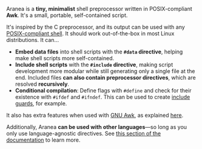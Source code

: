 Aranea is a **tiny, minimalist** shell preprocessor written in POSIX-compliant **Awk**. It's a small, portable, self-contained script.

It's inspired by the C preprocessor, and its output can be used with any [POSIX-compliant shell][3]. It should work out-of-the-box in most Linux distributions. It can...

- **Embed data files** into shell scripts with the **`#data` directive**, helping make shell scripts more self-contained.
- **Include shell scripts** with the **`#include` directive**, making script development more modular while still generating only a single file at the end. Included files **can also contain preprocessor directives**, which are resolved **recursively**.
- **Conditional compilation**: Define flags with `#define` and check for their existence with `#ifdef` and `#ifndef`. This can be used to create [include guards][2], for example.

It also has extra features when used with [GNU Awk][1], as explained [here][4].

Additionally, Aranea **can be used with other languages**—so long as you only use language-agnostic directives. See [this section of the documentation][5] to learn more.

[1]: https://www.gnu.org/software/gawk/
[2]: https://en.wikipedia.org/wiki/Include_guard
[3]: https://wiki.archlinux.org/title/Command-line_shell#POSIX_compliant
[4]: https://github.com/kbmackenzie/aranea/blob/main/docs/gawk-extras.md
[5]: https://github.com/kbmackenzie/aranea/blob/main/docs/usage-with-other-languages.md

